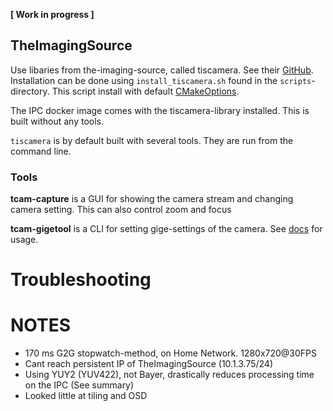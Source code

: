 **[ Work in progress ]**


## TheImagingSource
Use libaries from the-imaging-source, called tiscamera. See their [GitHub](https://github.com/TheImagingSource/tiscamera).  
Installation can be done using `install_tiscamera.sh` found in the `scripts`-directory. This script install with default [CMakeOptions](https://github.com/TheImagingSource/tiscamera/blob/master/CMakeOptions.cmake).

The IPC docker image comes with the tiscamera-library installed. This is built without any tools.

`tiscamera` is by default built with several tools.
They are run from the command line.

### Tools
**tcam-capture** is a GUI for showing the camera stream and changing camera setting. This can also control zoom and focus

**tcam-gigetool** is a CLI for setting gige-settings of the camera. See [docs](https://www.theimagingsource.com/en-us/documentation/tiscamera/tcam-gigetool.html) for usage.


# Troubleshooting


# NOTES

- 170 ms G2G stopwatch-method, on Home Network. 1280x720@30FPS
- Cant reach persistent IP of TheImagingSource (10.1.3.75/24)
- Using YUY2 (YUV422), not Bayer, drastically reduces processing time on the IPC (See summary)
- Looked little at tiling and OSD

